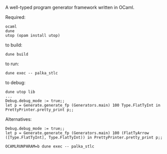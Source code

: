 
A well-typed program generator framework written in OCaml.



Required:
```
ocaml
dune
utop (opam install utop)
```


to build:
```
dune build
```

to run:
```
dune exec -- palka_stlc
```


to debug:
```
dune utop lib
...
Debug.debug_mode := true;;
let p = Generate.generate_fp (Generators.main) 100 Type.FlatTyInt in PrettyPrinter.pretty_print p;;
```

Alternatives:
```
Debug.debug_mode := true;;
let p = Generate.generate_fp (Generators.main) 100 (FlatTyArrow ([Type.FlatTyInt], Type.FlatTyInt)) in PrettyPrinter.pretty_print p;;
```

```
OCAMLRUNPARAM=b dune exec -- palka_stlc
```